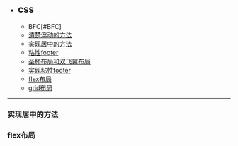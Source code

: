 * ## css 
    * BFC[#BFC]
    * [清楚浮动的方法](#清楚浮动的方法)
	* [实现居中的方法](#实现居中的方法)
    * [粘性footer](#粘性footer)
	* [圣杯布局和双飞翼布局](圣杯布局和双飞翼布局)
	* [实现粘性footer](#实现粘性footer)
	* [flex布局](#flex布局)
	* [grid布局](#grid布局)
------------------------
### 实现居中的方法
### flex布局

